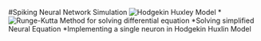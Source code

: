 #Spiking Neural Network Simulation
![Hodgekin Huxley Model](https://en.wikipedia.org/wiki/Hodgkin–Huxley_model)
*![Runge-Kutta Method](https://en.wikipedia.org/wiki/Runge–Kutta_methods) for solving differential equation 
*Solving simplified Neural Equation
*Implementing a single neuron in Hodgekin Huxlin Model

